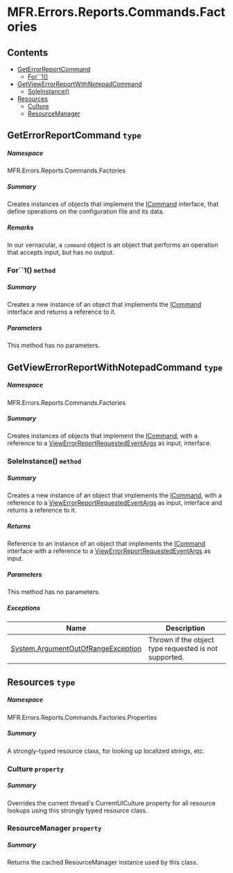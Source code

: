 <a name='assembly'></a>
# MFR.Errors.Reports.Commands.Factories

## Contents

- [GetErrorReportCommand](#T-MFR-Errors-Reports-Commands-Factories-GetErrorReportCommand 'MFR.Errors.Reports.Commands.Factories.GetErrorReportCommand')
  - [For\`\`1()](#M-MFR-Errors-Reports-Commands-Factories-GetErrorReportCommand-For``1-MFR-Messages-Constants-MessageType- 'MFR.Errors.Reports.Commands.Factories.GetErrorReportCommand.For``1(MFR.Messages.Constants.MessageType)')
- [GetViewErrorReportWithNotepadCommand](#T-MFR-Errors-Reports-Commands-Factories-GetViewErrorReportWithNotepadCommand 'MFR.Errors.Reports.Commands.Factories.GetViewErrorReportWithNotepadCommand')
  - [SoleInstance()](#M-MFR-Errors-Reports-Commands-Factories-GetViewErrorReportWithNotepadCommand-SoleInstance 'MFR.Errors.Reports.Commands.Factories.GetViewErrorReportWithNotepadCommand.SoleInstance')
- [Resources](#T-MFR-Errors-Reports-Commands-Factories-Properties-Resources 'MFR.Errors.Reports.Commands.Factories.Properties.Resources')
  - [Culture](#P-MFR-Errors-Reports-Commands-Factories-Properties-Resources-Culture 'MFR.Errors.Reports.Commands.Factories.Properties.Resources.Culture')
  - [ResourceManager](#P-MFR-Errors-Reports-Commands-Factories-Properties-Resources-ResourceManager 'MFR.Errors.Reports.Commands.Factories.Properties.Resources.ResourceManager')

<a name='T-MFR-Errors-Reports-Commands-Factories-GetErrorReportCommand'></a>
## GetErrorReportCommand `type`

##### Namespace

MFR.Errors.Reports.Commands.Factories

##### Summary

Creates instances of objects that implement the [ICommand](#T-MFR-ICommand 'MFR.ICommand') interface, that define operations on the configuration file and its data.

##### Remarks

In our vernacular, a `command` object is an object that performs an
operation that accepts input, but has no output.

<a name='M-MFR-Errors-Reports-Commands-Factories-GetErrorReportCommand-For``1-MFR-Messages-Constants-MessageType-'></a>
### For\`\`1() `method`

##### Summary

Creates a new instance of an object that implements the [ICommand](#T-MFR-ICommand 'MFR.ICommand') interface and returns a reference to it.

##### Parameters

This method has no parameters.

<a name='T-MFR-Errors-Reports-Commands-Factories-GetViewErrorReportWithNotepadCommand'></a>
## GetViewErrorReportWithNotepadCommand `type`

##### Namespace

MFR.Errors.Reports.Commands.Factories

##### Summary

Creates instances of objects that implement the
[ICommand](#T-MFR-Messages-Commands-Interfaces-ICommand 'MFR.Messages.Commands.Interfaces.ICommand'), with a reference to
a [ViewErrorReportRequestedEventArgs](#T-MFR-GUI-Dialogs-Events-ViewErrorReportRequestedEventArgs 'MFR.GUI.Dialogs.Events.ViewErrorReportRequestedEventArgs') as
input, interface.

<a name='M-MFR-Errors-Reports-Commands-Factories-GetViewErrorReportWithNotepadCommand-SoleInstance'></a>
### SoleInstance() `method`

##### Summary

Creates a new instance of an object that implements the
[ICommand](#T-MFR-Messages-Commands-Interfaces-ICommand 'MFR.Messages.Commands.Interfaces.ICommand'), with a reference to
a [ViewErrorReportRequestedEventArgs](#T-MFR-GUI-Dialogs-Events-ViewErrorReportRequestedEventArgs 'MFR.GUI.Dialogs.Events.ViewErrorReportRequestedEventArgs') as
input, interface and returns a reference to it.

##### Returns

Reference to an instance of an object that implements the
[ICommand](#T-MFR-Messages-Commands-Interfaces-ICommand 'MFR.Messages.Commands.Interfaces.ICommand') interface with a
reference to a
[ViewErrorReportRequestedEventArgs](#T-MFR-GUI-Dialogs-Events-ViewErrorReportRequestedEventArgs 'MFR.GUI.Dialogs.Events.ViewErrorReportRequestedEventArgs') as
input.

##### Parameters

This method has no parameters.

##### Exceptions

| Name | Description |
| ---- | ----------- |
| [System.ArgumentOutOfRangeException](http://msdn.microsoft.com/query/dev14.query?appId=Dev14IDEF1&l=EN-US&k=k:System.ArgumentOutOfRangeException 'System.ArgumentOutOfRangeException') | Thrown if the object type requested is not supported. |

<a name='T-MFR-Errors-Reports-Commands-Factories-Properties-Resources'></a>
## Resources `type`

##### Namespace

MFR.Errors.Reports.Commands.Factories.Properties

##### Summary

A strongly-typed resource class, for looking up localized strings, etc.

<a name='P-MFR-Errors-Reports-Commands-Factories-Properties-Resources-Culture'></a>
### Culture `property`

##### Summary

Overrides the current thread's CurrentUICulture property for all
  resource lookups using this strongly typed resource class.

<a name='P-MFR-Errors-Reports-Commands-Factories-Properties-Resources-ResourceManager'></a>
### ResourceManager `property`

##### Summary

Returns the cached ResourceManager instance used by this class.

